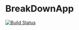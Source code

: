 # BreakDownApp

[![Build Status](https://travis-ci.com/NDBman/BreakDownApp.svg?token=3VyBgEJxz8ccfxtihX3P&branch=master)](https://travis-ci.com/NDBman/BreakDownApp)
